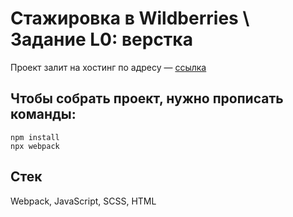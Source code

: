 # Стажировка в Wildberries \ Задание L0: верстка 
Проект залит на хостинг по адресу — [ссылка](https://wb.testpulse.ru/)

## Чтобы собрать проект, нужно прописать команды:
```
npm install
npx webpack
```

## Стек
Webpack, JavaScript, SCSS, HTML

